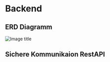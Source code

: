 # Backend
## ERD Diagramm
![Image title](https://github.com/gz-bad-erzland-p2/Dokumentation/blob/master/docs/assets/img/ERD.png?raw=true)
## Sichere Kommunikaion RestAPI
